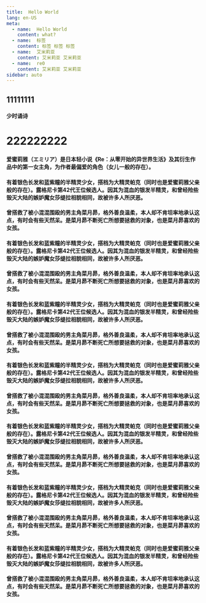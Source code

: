 ```yaml
---
title:  Hello World
lang: en-US
meta:
  - name:  Hello World
    content: what?
  - name:  标签
    content: 标签 标签 标签    
  - name:  艾米莉亚
    content: 艾米莉亚 艾米莉亚     
  - name:  re0
    content: 艾米莉亚 艾米莉亚       
sidebar: auto
---
```



## 11111111

  #### 少时诵诗

# 222222222  

#### 爱蜜莉雅（エミリア）是日本轻小说《Re：从零开始的异世界生活》及其衍生作品中的第一女主角，为作者最偏爱的角色（女儿一般的存在）。

<!-- more -->
<div ref="actingcute_anchor" id="actingcute_anchor"></div>

#### 有着银色长发和蓝紫瞳的半精灵少女，搭档为大精灵帕克（同时也是爱蜜莉雅父亲般的存在）。露格尼卡第42代王位候选人。因其为混血的银发半精灵，和曾经险些毁灭大陆的嫉妒魔女莎缇拉相貌相同，故被许多人所厌恶。
#### 曾搭救了被小混混围殴的男主角菜月昴，格外善良温柔，本人却不肯坦率地承认这点，有时会有些天然呆。是菜月昴不断死亡所想要拯救的对象，也是菜月昴喜欢的女孩。

#### 有着银色长发和蓝紫瞳的半精灵少女，搭档为大精灵帕克（同时也是爱蜜莉雅父亲般的存在）。露格尼卡第42代王位候选人。因其为混血的银发半精灵，和曾经险些毁灭大陆的嫉妒魔女莎缇拉相貌相同，故被许多人所厌恶。
#### 曾搭救了被小混混围殴的男主角菜月昴，格外善良温柔，本人却不肯坦率地承认这点，有时会有些天然呆。是菜月昴不断死亡所想要拯救的对象，也是菜月昴喜欢的女孩。

#### 有着银色长发和蓝紫瞳的半精灵少女，搭档为大精灵帕克（同时也是爱蜜莉雅父亲般的存在）。露格尼卡第42代王位候选人。因其为混血的银发半精灵，和曾经险些毁灭大陆的嫉妒魔女莎缇拉相貌相同，故被许多人所厌恶。
#### 曾搭救了被小混混围殴的男主角菜月昴，格外善良温柔，本人却不肯坦率地承认这点，有时会有些天然呆。是菜月昴不断死亡所想要拯救的对象，也是菜月昴喜欢的女孩。

#### 有着银色长发和蓝紫瞳的半精灵少女，搭档为大精灵帕克（同时也是爱蜜莉雅父亲般的存在）。露格尼卡第42代王位候选人。因其为混血的银发半精灵，和曾经险些毁灭大陆的嫉妒魔女莎缇拉相貌相同，故被许多人所厌恶。
#### 曾搭救了被小混混围殴的男主角菜月昴，格外善良温柔，本人却不肯坦率地承认这点，有时会有些天然呆。是菜月昴不断死亡所想要拯救的对象，也是菜月昴喜欢的女孩。

#### 有着银色长发和蓝紫瞳的半精灵少女，搭档为大精灵帕克（同时也是爱蜜莉雅父亲般的存在）。露格尼卡第42代王位候选人。因其为混血的银发半精灵，和曾经险些毁灭大陆的嫉妒魔女莎缇拉相貌相同，故被许多人所厌恶。
#### 曾搭救了被小混混围殴的男主角菜月昴，格外善良温柔，本人却不肯坦率地承认这点，有时会有些天然呆。是菜月昴不断死亡所想要拯救的对象，也是菜月昴喜欢的女孩。

#### 有着银色长发和蓝紫瞳的半精灵少女，搭档为大精灵帕克（同时也是爱蜜莉雅父亲般的存在）。露格尼卡第42代王位候选人。因其为混血的银发半精灵，和曾经险些毁灭大陆的嫉妒魔女莎缇拉相貌相同，故被许多人所厌恶。
#### 曾搭救了被小混混围殴的男主角菜月昴，格外善良温柔，本人却不肯坦率地承认这点，有时会有些天然呆。是菜月昴不断死亡所想要拯救的对象，也是菜月昴喜欢的女孩。


#### 有着银色长发和蓝紫瞳的半精灵少女，搭档为大精灵帕克（同时也是爱蜜莉雅父亲般的存在）。露格尼卡第42代王位候选人。因其为混血的银发半精灵，和曾经险些毁灭大陆的嫉妒魔女莎缇拉相貌相同，故被许多人所厌恶。
#### 曾搭救了被小混混围殴的男主角菜月昴，格外善良温柔，本人却不肯坦率地承认这点，有时会有些天然呆。是菜月昴不断死亡所想要拯救的对象，也是菜月昴喜欢的女孩。